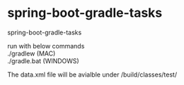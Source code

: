 # spring-boot-gradle-tasks
spring-boot-gradle-tasks

run with below commands <br/>
./gradlew (MAC) <br/>
./gradle.bat (WINDOWS)<br/>

The data.xml file will be avialble under /build/classes/test/
